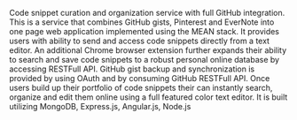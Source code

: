Code snippet curation and organization service with full GitHub integration. 
This is a service that combines  GitHub gists, Pinterest and EverNote into one page web application
implemented using the MEAN stack. It provides users with ability to send and access code snippets
directly from a text editor. An additional Chrome browser extension further expands their ability
to search and save code snippets to a robust personal online database by accessing RESTFull API.
GitHub gist backup and synchronization is provided by using OAuth and by consuming GitHub RESTFull API. 
Once users build up their portfolio of code snippets their can instantly search, organize and edit
them online using a full featured color text editor. 
It is built utilizing MongoDB, Express.js, Angular.js, Node.js
